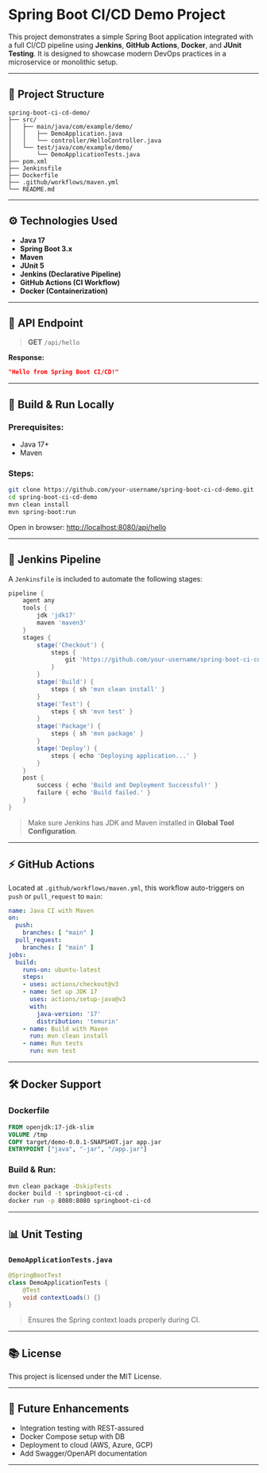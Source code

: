 # Spring Boot CI/CD Demo Project

This project demonstrates a simple Spring Boot application integrated with a full CI/CD pipeline using **Jenkins**, **GitHub Actions**, **Docker**, and **JUnit Testing**. It is designed to showcase modern DevOps practices in a microservice or monolithic setup.

---

## 📄 Project Structure

```
spring-boot-ci-cd-demo/
├── src/
│   ├── main/java/com/example/demo/
│   │   ├── DemoApplication.java
│   │   └── controller/HelloController.java
│   └── test/java/com/example/demo/
│       └── DemoApplicationTests.java
├── pom.xml
├── Jenkinsfile
├── Dockerfile
├── .github/workflows/maven.yml
└── README.md
```

---

## ⚙️ Technologies Used

* **Java 17**
* **Spring Boot 3.x**
* **Maven**
* **JUnit 5**
* **Jenkins (Declarative Pipeline)**
* **GitHub Actions (CI Workflow)**
* **Docker (Containerization)**

---

## 🚀 API Endpoint

> **GET** `/api/hello`

**Response:**

```json
"Hello from Spring Boot CI/CD!"
```

---

## 📅 Build & Run Locally

### Prerequisites:

* Java 17+
* Maven

### Steps:

```bash
git clone https://github.com/your-username/spring-boot-ci-cd-demo.git
cd spring-boot-ci-cd-demo
mvn clean install
mvn spring-boot:run
```

Open in browser: [http://localhost:8080/api/hello](http://localhost:8080/api/hello)

---

## 🤖 Jenkins Pipeline

A `Jenkinsfile` is included to automate the following stages:

```groovy
pipeline {
    agent any
    tools {
        jdk 'jdk17'
        maven 'maven3'
    }
    stages {
        stage('Checkout') {
            steps {
                git 'https://github.com/your-username/spring-boot-ci-cd-demo.git'
            }
        }
        stage('Build') {
            steps { sh 'mvn clean install' }
        }
        stage('Test') {
            steps { sh 'mvn test' }
        }
        stage('Package') {
            steps { sh 'mvn package' }
        }
        stage('Deploy') {
            steps { echo 'Deploying application...' }
        }
    }
    post {
        success { echo 'Build and Deployment Successful!' }
        failure { echo 'Build failed.' }
    }
}
```

> Make sure Jenkins has JDK and Maven installed in **Global Tool Configuration**.

---

## ⚡ GitHub Actions

Located at `.github/workflows/maven.yml`, this workflow auto-triggers on `push` or `pull_request` to `main`:

```yaml
name: Java CI with Maven
on:
  push:
    branches: [ "main" ]
  pull_request:
    branches: [ "main" ]
jobs:
  build:
    runs-on: ubuntu-latest
    steps:
    - uses: actions/checkout@v3
    - name: Set up JDK 17
      uses: actions/setup-java@v3
      with:
        java-version: '17'
        distribution: 'temurin'
    - name: Build with Maven
      run: mvn clean install
    - name: Run tests
      run: mvn test
```

---

## 🛠️ Docker Support

### Dockerfile

```dockerfile
FROM openjdk:17-jdk-slim
VOLUME /tmp
COPY target/demo-0.0.1-SNAPSHOT.jar app.jar
ENTRYPOINT ["java", "-jar", "/app.jar"]
```

### Build & Run:

```bash
mvn clean package -DskipTests
docker build -t springboot-ci-cd .
docker run -p 8080:8080 springboot-ci-cd
```

---

## 📊 Unit Testing

### `DemoApplicationTests.java`

```java
@SpringBootTest
class DemoApplicationTests {
    @Test
    void contextLoads() {}
}
```

> Ensures the Spring context loads properly during CI.

---

## 📚 License

This project is licensed under the MIT License.

---

## 📅 Future Enhancements

* Integration testing with REST-assured
* Docker Compose setup with DB
* Deployment to cloud (AWS, Azure, GCP)
* Add Swagger/OpenAPI documentation

---
